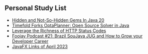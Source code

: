## Personal Study List
<!-- BLOG-POST-LIST:START -->
- [Hidden and Not-So-Hidden Gems In Java 20](https://foojay.io/today/hidden-and-not-so-hidden-gems-in-java-20/)
- [Timefold Forks OptaPlanner: Open Source Solver in Java](https://foojay.io/today/optaplanner-continues-as-timefold/)
- [Leverage the Richness of HTTP Status Codes](https://foojay.io/today/leverage-the-richness-of-http-status-codes/)
- [Foojay Podcast #21: Brazil SouJava JUG and How to Grow your Developer Career](https://foojay.io/today/foojay-podcast-21/)
- [JavaFX Links of April 2023](https://foojay.io/today/javafx-links-of-april-2023/)
<!-- BLOG-POST-LIST:END -->  
